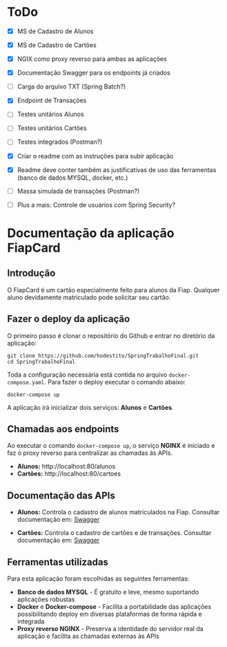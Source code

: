 # ToDo

- [x] MS de Cadastro de Alunos
- [x] MS de Cadastro de Cartões
- [x] NGIX como proxy reverso para ambas as aplicações
- [x] Documentação Swagger para os endpoints já criados 
- [ ] Carga do arquivo TXT (Spring Batch?)
- [x] Endpoint de Transações
- [ ] Testes unitários Alunos
- [ ] Testes unitários Cartões
- [ ] Testes integrados (Postman?)
- [x] Criar o readme com as instruções para subir aplicação
- [x] Readme deve conter também as justificativas de uso das ferramentas (banco de dados MYSQL, docker, etc.)
- [ ] Massa simulada de transações (Postman?)
- [ ] Plus a mais: Controle de usuários com Spring Security?


# Documentação da aplicação FiapCard

## Introdução

O FiapCard é um cartão especialmente feito para alunos da Fiap.
Qualquer aluno devidamente matriculado pode solicitar seu cartão.

## Fazer o deploy da aplicação

O primeiro passo é clonar o repositório do Github e entrar no diretório da aplicação:

    git clone https://github.com/hodestito/SpringTrabalhoFinal.git
    cd SpringTrabalhoFinal

Toda a configuração necessária está contida no arquivo `docker-compose.yaml`. Para fazer o deploy executar o comando abaixo:

    docker-compose up

A aplicação irá inicializar dois serviços: **Alunos** e **Cartões**.


## Chamadas aos endpoints

Ao executar o comando `docker-compose up`, o serviço **NGINX** é iniciado e faz o proxy reverso para centralizar as chamadas às APIs.

* **Alunos:** http://localhost:80/alunos
* **Cartões:** http://localhost:80/cartoes

## Documentação das APIs

* **Alunos:** Controla o cadastro de alunos matriculados na Fiap. Consultar documentação em: [Swagger](localhost:8080/swagger-ui.html)

* **Cartões:** Controla o cadastro de cartões e de transações. Consultar documentação em: [Swagger](localhost:8081/swagger-ui.html)


## Ferramentas utilizadas

Para esta aplicação foram escolhidas as seguintes ferramentas:

- **Banco de dados MYSQL** - É gratuito e leve, mesmo suportando aplicações robustas
- **Docker** e **Docker-compose** - Facilita a portabilidade das aplicações possibilitando deploy em diversas plataformas de forma rápida e integrada
- **Proxy reverso NGINX** - Preserva a identidade do servidor real da aplicação e facilita as chamadas externas às APIs

